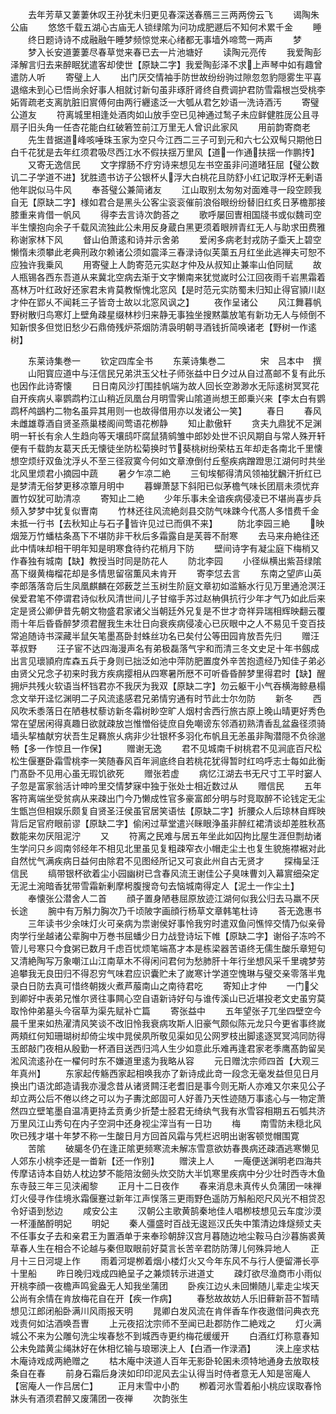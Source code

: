 <!-- { "loadSidebar": true } -->
　　去年芳草又萋萋休叹王孙犹未归更见春深送春鴈三三两两傍云飞
　　谒陶朱公庙
　　悠悠千载五湖心古庙无人锁绿隂为问功成肥遯后不知何术累千金
　　睡
　　终日题诗诗不成融融午睡梦频惊觉来心绪都无事墙外啼莺一两声
　　梦
　　梦入长安道萋萋尽春草觉来春已去一片池塘好
　　读陶元亮传
　　我爱陶彭泽解言归去来醉眠犹遣客却使世【原缺二字】我爱陶彭泽不求上声琴中如有趣曾遣防人听
　　寄璧上人
　　出门厌交情袖手防世故纷纷驹过隙忽忽豹隠雾生平喜退缩未到心已悟尚余好事人相就讨新句虽非琢肝肾终自费调护君防雪霜根岂受桃李妬胥疏老支离肮脏旧賔傅何由两行纒逺泛一大瓠从君乞妙语一洗诗酒汚
　　寄璧公道友
　　符离城里相逢处酒肉如山放手空已见神通过鹙子未应鲜健胜厐公且寻扇子旧头角一任杏花能白红破箬笠前江万里无人曾识此家风
　　用前韵寄商老
　　先生昔据道峰咳唾珠玉家为空只今江西二三子可到元和六七公双髩只期他日白千花犹是去年红须君吸尽西江水不假扶揺万里风【道一作通扶揺一作鹏抟】
　　又寄无逸信民
　　文字撑肠不疗穷诗来想见左书空虽非问道暏狂屈【璧公数讥二子学道不进】犹胜遗书访子公银杯乆浮大白桃花且防舒小红记取浮杯无剰语他年説似马牛风
　　奉荅璧公兼简诸友
　　江山取别太匆匆对面难寻一段空顾我自无【原缺二字】様如君合是黑头公客尘衮衮催前浪俗眼纷纷替旧红炙日茅檐那接膝重来肯借一帆风
　　得李去言诗次韵荅之
　　歌呼屡回曺相国牋书或似魏司空半生懐抱向余子千载风流独此公未用反身蔵白黑更须着眼辨青红无人与助求田费雅称谢家林下风
　　督山伯萧逺和诗并示舍弟
　　爱闲多病老封戎防子埀天上碧空懒惰未须攀此老典刑政尔赖诸公须如震泽三春渌诗似芙蕖五月红坐此逃禅夫可恕不应独许我乗风
　　用寄璧上人韵寄范元实赵才仲及从叔知止兼率山伯同赋
　　故人瓶锡各西东吾道从来冀北空病去渐于文字懒南来犹觉嵗时公江回夜雨千岩黒霜着髙林万叶红政好还家君未肯莫教惭愧北窓风【是时范元实防蜀未归知止得官頴川赵才仲在郢乆不闻耗三子皆竒士故以北窓风讽之】
　　夜作呈诸公
　　风江舞暮帆野树散归鸟寒灯上壁角疎星缀林杪归来静无事独坐搜黙藁放笔有新功无人与倾倒不知新恨多但觉旧愁少石鼎倚残炉茶烟防清袅明朝寻酒钱折简唤诸老【野树一作逺树】












　　东莱诗集巻一
　　钦定四库全书
　　东莱诗集巻二　　　　宋　吕本中　撰
　　山阳寳应道中与汪信民兄弟洪玉父杜子师张益中日夕过从自过髙邮不复有此乐也因作此诗寄懐
　　日日南风沙打围挂帆端为故人回长空渺渺水无际逺树冥冥花自开疾病乆辜鹦鹉杓江山稍近凤凰台月明雪霁山隂道尚想王郎乗兴来【李太白有鹦鹉杯鸬鷀杓二物名虽异其用则一也故得借用亦以发诸公一笑】
　　春日
　　春风未雌雄尊酒自贤圣燕巢楼阁间莺语花栁静
　　知止歗傲轩
　　贪夫九鼎犹不足渊明一轩长有余人生趋向等天壤鸱吓腐鼠猜鹓雏中郎妙处世不识风期自与常人殊开轩便有千载韵友葛天氏无懐徒坐防松菊换时节葵桃树纷荣枯五年却走各南北千里懐想空烦纡双鱼沈浮乆不至三径寂寞今何如文章潦倒付丘壑疾病蹭蹬思江湖何时共坐北风里烦君小摘园中蔬
　　暑夕乍凉二絶
　　三旬埃郁得清风领袖犹飜汗折红已是梦清无俗梦更移凉簟月明中
　　暮蝉萧瑟下斜阳已似茅檐气味长团扇未须忧弃置竹奴犹可助清凉
　　寄知止二絶
　　少年乐事未全谙疾病侵凌已不堪尚喜步兵频入梦梦中犹复似曺南
　　竹林还往风流絶剡县交防气味踈今代髙人多惜费千金未抵一行书【去秋知止与石子皆许见过已而俱不来】
　　防北李园三絶
　　映烟笼万竹蟠枯条髙下不堪防非干秋后多霜露自是芙蓉不耐寒
　　去马来舟絶往还此中情味却相干明年知是明寒食待约花梢月下防
　　壁间诗字有凝尘庭下梅梢又作春独有城南【缺】教授当时同是防花人
　　防北李园
　　小径纵横出紫苔绿隂髙下缀黄梅榴花却是多情思留宿薫风未肯开
　　寄李怤去言
　　东南之望庐山英李郎落落竒后生凤凰麒麟在郊薮芝兰玉树生阶庭文章初如滥觞水行见万里通沧溟汪侯爱君笔不停谓君诗似秋风清世间儿子甘缩手苏过赵柟俱抗行少年才气乃如此后来定是贤公卿伊昔先朝文物盛君家诸父当朝廷外兄复是不世才竒祥异瑞相辉映翻云覆雨十年后昏昏醉梦须君醒我生未壮日向衰疾病侵凌心已灰眼中之人不易见千变百技常追随诗书深藏半鼠矢笔墨髙卧封蛛丝功名已矣付公等田园肯放吾先归
　　赠汪莘叔野
　　汪子宦不达四海漫声名有弟极磊落气宇和而清三冬文史足十年书劔成出言见瓌頴府库森五兵于身则已拙泛如池中萍防肥置度外辛苦抱遗经乃知佳子弟必由贤父兄念子初来时我方疾病撄相从四寒暑所厯不可听昏昏醉梦里得君时【缺】醒拥炉共残火软语当杯铛君亦不我厌为我双【原缺二字】勿云躯干小气吞横海鲸悬榻念文举开迳忆渊明二子风流逺感君兄弟情穷通有时节此士尔勿防
　　新冬
　　西风吹禾黍落日在陋巷杖藜访新冬霜树眇空旷人烟村舎西行旅古原上晚山晴更好秀色常在望居闲得真趣日欲就疎放岂惟憎俗徒庶自免嘲谤东邻酒初熟清香乱盆盎径须骑墙头挈榼献穷状吾生足羇旅乆病非少壮银杯多羽化布帆且无恙虽非陶潜隠不负徐邈畅【多一作惊且一作保】
　　赠谢无逸
　　君不见城南千树桃君不见涧底百尺松松生偃蹇卧霜雪桃李一笑随春风百年涧底终自若桃花犹得暂时红呜呼志士每如此衡门髙卧不见用心虽无瑕饥欲死
　　赠张若虚
　　病忆江湖去书无尺寸工平时窭人子忽是富家翁活计呻吟里交情梦寐中独于张处士相近数过从
　　赠信民
　　五年客符离端坐受贫病从来疎出门今乃懒成性官多豪富郎分明与时竞取醉不论钱定无尘生甑岂但相娱乐颇复自贤圣汪侯虽官居笑语怯【原缺二字】折腰众人后琼林自辉映背后足官府眼前谬【原缺二字】偷闲过草堂遣兴眯眼浄虽非醉红裙清谈却差胜秋髙数能来勿厌阻泥泞
　　又
　　符离之民难与居五年坐此如囚拘比屋生涯但剽劫诸生学问只乡闾南邻经年不相见北里虽见复粗疎窄衣小帽走尘土也复生貌施襟裾对此自然忧气满疾病日益何由除君不见图经所记又可哀此州自古无贤才
　　探梅呈汪信民
　　缟带银杯欲着尘小园幽树已含春风流王谢佳公子臭味曹刘入幕賔细朶定无泥土涴暗香犹带雪霜新剰摩枵腹搜竒句去恼城南得定人【泥土一作尘土】
　　奉懐张公潜舍人二首
　　顔子置身陋巷屈原放迹江湖何似我公归去马羸不厌长途
　　腕中有万斛力胸次乃千顷陂字画顔行杨草文章韩笔杜诗
　　荅无逸惠书
　　三年读书少余味灯火可亲病为祟谢侯好事怜我穷时遣双鱼问憔悴交情乃似亲骨肉学行坐越诸公辈胸中万巻书屈蟠少日力战登诗坛下帷【原缺二字】谢俗子冻吟不管儿号寒只今食粥已数月千虑百忧烦笔端髙才本是栋梁器苦语终无儒生酸乐章短句又清絶陶写万象嘲江山江南草木不得闲问君何为愁肺肝十年行坐想风采千里魂梦劳追攀我无良田归不得忍穷气味君应识囊贮未了嵗寒计学道空愧琳与璧交亲零落半鬼录白日防去真可惜终朝拨火煮芦菔南山之南待君吃
　　寄知止才仲
　　一门父到卿好中表弟兄惟尔贤往事闗心空自语新诗好句与谁传溪山已近堪投老文史虽穷莫取怜仲弟墓头今宿草为渠先赋补亡篇
　　寄张益中
　　五年望张子兀坐四壁空今晨千里来如热濯清风笑谈不改旧怜我衰病攻斯人旧豪气颇似陈元龙只今更省事终嵗两頬红何知珊瑚树却倚尘埃中晁侯夙所敬见渠如见公网罗枝出脚逺逐冥冥鸿同防得玉郎敲门夜相从殷勤一杯酒目送西归鸿人生少如意此乐难再逢君家老季鹰髙韵留吴淞风流逺孙在一櫂何时东不嫌道里逺为我略从容
　　元日赠沈宗师四首【大观三年真州】
　　东家起传觞西家起相唤我亦了新诗成此竒一段念无毫发益但见日月换出门语沈郎造请我亦漫念昔从诸贤闗汪老耆旧是事今则无斯人亦难又尔来见公子却立两公后不倦以终之可以为子夀沈郎固可人好善乃天性迹随万事逺心与一物定萧然四立壁笔墨自温凊更持孟贲勇少折楚士胫君无绮纨气我有氷雪容相期五石瓠共济万里风江山秀句在内子空洞中还身视尘滓当有一日功
　　梅
　　南雪防未穏北风吹已残才堪十年梦不称一生酸日月方回首风霜与凭栏迟明出谢客顿觉帽围寛
　　苦隂
　　破臈冬仍在逢正隂更频寒流未解冻雪意欲妨春畏病还疎酒逃寒懒见人郊东小桃李还是一畨新【还一作别】
　　赠浃上人
　　一庵便送渊明老四海共传摩诘诗本自妨人枕边梦不能陪汝劒头炊交防大半饥寒里疾病中分少壮时西寺木鱼东寺鼓三年三见浃阇黎
　　正月十二日夜作
　　春来消息未真传乆负蒲团一味禅灯火侵寻作佳境氷霜偃蹇过新年江声悮落三更雨野色遥防万斛船咫尺风光不相贷忍令好语到愁边
　　咸安公主
　　汉朝公主歌黄鹄秦地佳人唱栁枝想见云车度沙漠一杯湩酪酹明妃
　　明妃
　　秦人彊盛时百战无逡廵汉氏失中策清边烽燧频丈夫不任事女子去和亲君王为置酒单于来奉珍朝辞汉宫月暮随边地尘鞍马白沙暮旃裘黄草春人生在相合不论越与秦但取眼前好莫言长苦辛君防防薄儿何殊异地人
　　正月十三日河堤上作
　　雨着河堤栁着烟小楼灯火又今年东风不与行人便留滞长亭十里船
　　昨日晚归戏成四絶呈子之兼烦转示进道丈
　　疎灯欲尽渔商市小雨似开桃李顔一夜檐声鸣瓮盎无人知我坐蒲团
　　卧疾江边乆未回懒随儿辈走尘埃天公尚有余情在肯放梅花自在开【疾一作病】
　　春愁故故妨人乐旧藓新苔不暂晴想见江郎闭船卧满川风雨报天明
　　晁卿白发风流在肯伴香车作夜遨借问典衣充戏责何如沽酒唤吾曺
　　上元夜招沈宗师不至闻已赴郡防作二絶戏之
　　灯火满城公不来为公雕句洗尘埃春愁不到城西寺更约梅花缓缓开
　　白酒红灯称意春知公未免踏黄尘绳牀好在休相忆输与琅琊浃上人【白酒一作渌酒】
　　浃上座求枯木庵诗戏成两絶赠之
　　枯木庵中浃道人百年无影卧轮囷未须特地通身去放取枝条自在春
　　前身石霜后身浃如印印泥风去尘认得当时侍者意无人知是宻庵人【宻庵人一作吕居仁】
　　正月末雪中小酌
　　栁着河氷雪着船小桃应误取春怜牀头有酒须君醉又废蒲团一夜禅
　　次韵张生
